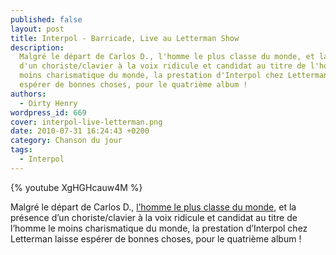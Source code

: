 ```yaml
---
published: false
layout: post
title: Interpol - Barricade, Live au Letterman Show
description:
  Malgré le départ de Carlos D., l'homme le plus classe du monde, et la présence
  d'un choriste/clavier à la voix ridicule et candidat au titre de l'homme le
  moins charismatique du monde, la prestation d'Interpol chez Letterman laisse
  espérer de bonnes choses, pour le quatrième album !
authors:
  - Dirty Henry
wordpress_id: 669
cover: interpol-live-letterman.png
date: 2010-07-31 16:24:43 +0200
category: Chanson du jour
tags:
  - Interpol
---
```


{% youtube XgHGHcauw4M %}

Malgré le départ de Carlos D., [l’homme le plus classe du monde][1], et la
présence d’un choriste/clavier à la voix ridicule et candidat au titre de
l’homme le moins charismatique du monde, la prestation d’Interpol chez Letterman
laisse espérer de bonnes choses, pour le quatrième album !

[1]: https://www.google.fr/images?q=carlos%20d
